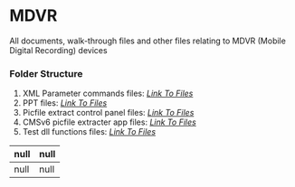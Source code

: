 # MDVR

All documents, walk-through files and other files relating to MDVR (Mobile Digital Recording) devices

### Folder Structure

1. XML Parameter commands files: *[Link To Files](https://github.com/Cale-Torino/MDVR/tree/main/1.%20XML%20Parameter%20commands)*
2. PPT files: *[Link To Files](https://github.com/Cale-Torino/MDVR/tree/main/2.%20PPT)*
3. Picfile extract control panel files: *[Link To Files](https://github.com/Cale-Torino/MDVR/tree/main/3.%20Picfile%20extract%20control%20panel)*
4. CMSv6 picfile extracter app files: *[Link To Files](https://github.com/Cale-Torino/MDVR/tree/main/4.%20CMSv6%20picfile%20extracter%20app)*
5. Test dll functions files: *[Link To Files](https://github.com/Cale-Torino/MDVR/tree/main/5.%20Test%20dll%20functions)*

|null|null|
| :------------| :------------ |
|null|null|



